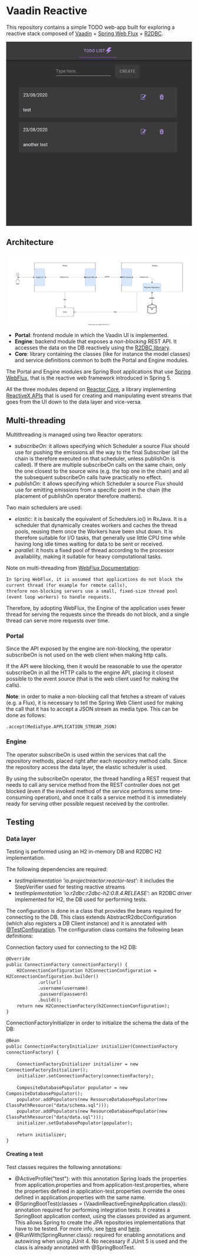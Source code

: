 # Vaadin Reactive
This repository contains a simple TODO web-app built for exploring a reactive stack composed of [Vaadin](https://vaadin.com/) + [Spring Web Flux](https://docs.spring.io/spring-framework/docs/5.0.0.BUILD-SNAPSHOT/spring-framework-reference/html/web-reactive.html) + [R2DBC](https://r2dbc.io/). 

![ui-screenshot](img/ui-screenshot.png)

## Architecture
![high-level-architecture](img/architecture.svg)
- **Portal**: frontend module in which the Vaadin UI is implemented. 
- **Engine**: backend module that exposes a _non-blocking_ REST API. It accesses the data on the DB reactively
using the [R2DBC library](https://r2dbc.io/). 
- **Core**: library containing the classes (like for instance the model classes) and service definitions common to 
both the Portal and Engine modules. 

The Portal and Engine modules are Spring Boot applications that use [Spring WebFlux](https://docs.spring.io/spring-framework/docs/current/spring-framework-reference/web-reactive.html#webflux), that is the reactive web framework introduced in Spring 5.

All the three modules depend on [Reactor Core](https://github.com/reactor/reactor-core), a library implementing [ReactiveX APIs](https://reactivex.io/)
that is used for creating and manipulating event streams that goes from the UI down to the data layer and vice-versa.

## Multi-threading
Multithreading is managed using two Reactor operators: 
- *subscribeOn*: it allows specifying which Scheduler a source Flux should use for pushing the emissions all the way to the final 
Subscriber (all the chain is therefore executed on that scheduler, unless publishOn is called). If there are multiple 
subscribeOn calls on the same chain, only the one closest to the source wins (e.g. the top one in the chain) and all 
the subsequent subscribeOn calls have practically no effect.
- *publishOn*: it allows specifying which Scheduler a source Flux should use for emitting emissions from a specific point 
in the chain (the placement of publishOn operator therefore matters).

Two main schedulers are used:
- *elastic*: it is basically the equivalent of Schedulers.io() in RxJava. It is a scheduler that dynamically
creates workers and caches the thread pools, reusing them once the Workers have been shut down. It is therefore suitable 
for I/O tasks, that generally use little CPU time while having long idle times waiting for data to be sent or received.
- *parallel*: it hosts a fixed pool of thread according to the processor availability, making it suitable for heavy 
computational tasks.

Note on multi-threading from [WebFlux Documentation](https://docs.spring.io/spring-framework/docs/current/spring-framework-reference/web-reactive.html#webflux-concurrency-model):
```
In Spring WebFlux, it is assumed that applications do not block the current thread (for example for remote calls), 
threfore non-blocking servers use a small, fixed-size thread pool (event loop workers) to handle requests.
```
Therefore, by adopting WebFlux, the Engine of the application uses fewer thread for serving the requests since the threads
do not block, and a single thread can serve more requests over time.
                                                                           
### Portal
Since the API exposed by the engine are non-blocking, the operator subscribeOn is not used on the web client
when making http calls. 

If the API were blocking, then it would be reasonable to use the operator subscribeOn in all the HTTP calls to the 
engine API, placing it closest possible to the event source (that is the web client used for making the calls).

__Note__: in order to make a non-blocking call that fetches a stream of values (e.g. a Flux), it is necessary to tell 
the Spring Web Client used for making the call that it has to accept a JSON stream as media type.
This can be done as follows:
```
.accept(MediaType.APPLICATION_STREAM_JSON)
```


### Engine
The operator subscribeOn is used within the services that call the repository methods, placed right after each repository
method calls. Since the repository access the data layer, the elastic scheduler is used. 

By using the subscribeOn operator, the thread handling a REST request that needs to call any service method from the 
REST controller does not get blocked (even if the invoked method of the service performs some time-consuming operation),
and once it calls a service method it is immediately ready for serving other possible request received by the controller.

## Testing
### Data layer
Testing is performed using an H2 in-memory DB and R2DBC H2 implementation.

The following dependencies are required:
- *testImplementation 'io.projectreactor:reactor-test'*: it includes the StepVerifier used for testing reactive streams
- *testImplementation 'io.r2dbc:r2dbc-h2:0.8.4.RELEASE'*: an R2DBC driver implemented for H2, the DB used for performing tests.

The configuration is done in a class that provides the beans required for connecting to the DB. This class extends
AbstractR2dbcConfiguration (which also registers a DB Client instance) and it is annotated with
[@TestConfiguration](https://howtodoinjava.com/spring-boot2/testing/springboot-test-configuration/). 
The configuration class contains the following bean definitions:

Connection factory used for connecting to the H2 DB:
```
@Override
public ConnectionFactory connectionFactory() {
    H2ConnectionConfiguration h2ConnectionConfiguration = H2ConnectionConfiguration.builder()
            .url(url)
            .username(username)
            .password(password)
            .build();
    return new H2ConnectionFactory(h2ConnectionConfiguration);
}
```

ConnectionFactoryInitializer in order to initialize the schema the data of the DB: 
```
@Bean
public ConnectionFactoryInitializer initializer(ConnectionFactory connectionFactory) {

    ConnectionFactoryInitializer initializer = new ConnectionFactoryInitializer();
    initializer.setConnectionFactory(connectionFactory);

    CompositeDatabasePopulator populator = new CompositeDatabasePopulator();
    populator.addPopulators(new ResourceDatabasePopulator(new ClassPathResource("data/schema.sql")));
    populator.addPopulators(new ResourceDatabasePopulator(new ClassPathResource("data/data.sql")));
    initializer.setDatabasePopulator(populator);

    return initializer;
}
```

#### Creating a test
Test classes requires the following annotations: 

- @ActiveProfile("test"): with this annotation Spring loads the properties from application.properties and from application-test.properties, where the properties defined in application-test.properties override the ones defined in application.properties with the same name.
- @SpringBootTest(classes = {VaadinReactiveEngineApplication.class}): annotation required for performing integration tests. It creates a SpringBoot application context, using the classes provided as argument. This allows Spring to create the JPA repositories implementations that have to be tested. For more info, see [here](https://reflectoring.io/spring-boot-test/) and [here](https://howtodoinjava.com/spring-boot2/testing/springboottest-annotation/).
- @RunWith(SpringRunner.class): required for enabling annotations and autowiring when using JUnit 4. No necessary if JUnit 5 is used and the class is already annotated with @SpringBootTest.
